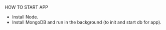 HOW TO START APP
- Install Node.
- Install MongoDB and run in the background (to init and start db for app).